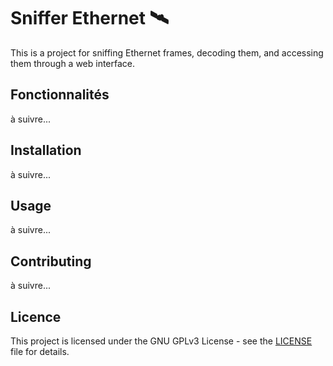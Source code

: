 # Sniffer Ethernet 🛰️
This is a project for sniffing Ethernet frames, decoding them, and accessing them through a web interface. 

## Fonctionnalités
à suivre...

## Installation
à suivre...

## Usage
à suivre...

## Contributing
à suivre...

## Licence
This project is licensed under the GNU GPLv3 License - see the [LICENSE](LICENSE) file for details.
